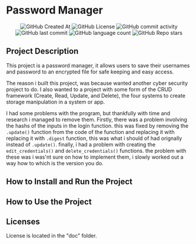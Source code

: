 # Password Manager

<div align="center">
    <img alt="GitHub Created At" src="https://img.shields.io/github/created-at/KieranPritchard/Password-Manager">
    <img alt="GitHub License" src="https://img.shields.io/github/license/KieranPritchard/Password-Manager">
    <img alt="GitHub commit activity" src="https://img.shields.io/github/commit-activity/t/KieranPritchard/Password-Manager">
    <img alt="GitHub last commit" src="https://img.shields.io/github/last-commit/KieranPritchard/Password-Manager">
    <img alt="GitHub language count" src="https://img.shields.io/github/languages/count/KieranPritchard/Password-Manager">
    <img alt="GitHub Repo stars" src="https://img.shields.io/github/stars/KieranPritchard/Password-Manager">
</div>

## Project Description

This project is a password manager, it allows users to save their usernames and password to an encrypted file for safe keeping and easy access. 

The reason i built this project, was because wanted another cyber security project to do. I also wanted to a project with some form of the CRUD framework (Create, Read, Update, and Delete), the four systems to create storage manipulation in a system or app.

I had some problems with the program, but thankfully with time and research i managed to remove them. Firstly, there was a problem involving the hashs of the inputs in the login function. this was fixed by removing the `.update()` function from the code of the function and replacing it with replacing it with `.digest` function, this was what i should of had orignally instead of `.update()`. finally, i had a problem with creating the `edit_credentials()` and `delete_credentials()` functions. the problem with these was i was'nt sure on how to implement them, i slowly worked out a way how to which is the version you do.

## How to Install and Run the Project

## How to Use the Project

## Licenses

License is located in the "doc" folder.
